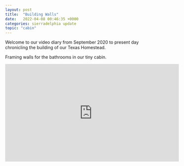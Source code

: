 ```yaml
---
layout: post
title:  "Building Walls"
date:   2022-04-08 00:46:35 +0000
categories: sierradelphia update
topic: "cabin"
---
```

Welcome to our video diary from September 2020 to present day chronicling the building of our Texas Homestead.

Framing walls for the bathrooms in our tiny cabin.

<iframe width="560" height="315" src="https://www.youtube.com/embed/px49N7X1f08" title="YouTube video player" frameborder="0" allow="accelerometer; autoplay; clipboard-write; encrypted-media; gyroscope; picture-in-picture" allowfullscreen></iframe>